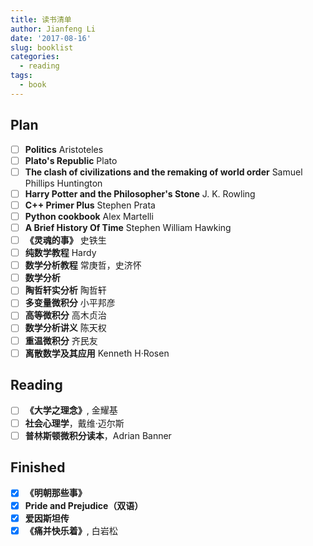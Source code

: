 ```yaml
---
title: 读书清单
author: Jianfeng Li
date: '2017-08-16'
slug: booklist
categories:
  - reading
tags:
  - book
---
```


## Plan

- [ ] **Politics**  Aristoteles
- [ ] **Plato's Republic** Plato
- [ ] **The clash of civilizations and the remaking of world order** Samuel Phillips Huntington
- [ ] **Harry Potter and the Philosopher's Stone** J. K. Rowling
- [ ] **C++ Primer Plus** Stephen Prata
- [ ] **Python cookbook** Alex Martelli
- [ ] **A Brief History Of Time** Stephen William Hawking
- [ ] **《灵魂的事》** 史铁生
- [ ] **纯数学教程** Hardy
- [ ] **数学分析教程** 常庚哲，史济怀
- [ ] **数学分析**
- [ ] **陶哲轩实分析** 陶哲轩
- [ ] **多变量微积分** 小平邦彦
- [ ] **高等微积分** 高木贞治
- [ ] **数学分析讲义** 陈天权
- [ ] **重温微积分** 齐民友
- [ ] **离散数学及其应用** Kenneth H·Rosen

## Reading

- [ ] **《大学之理念》**, 金耀基
- [ ] **社会心理学**，戴维·迈尔斯
- [ ] **普林斯顿微积分读本**，Adrian Banner

## Finished

- [x] **《明朝那些事》**
- [x] **Pride and Prejudice（双语）**
- [x] **爱因斯坦传**
- [x] **《痛并快乐着》**, 白岩松
